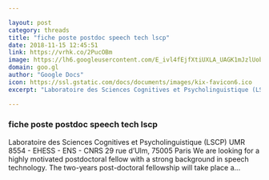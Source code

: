 ```yaml
---

layout: post
category: threads
title: "fiche poste postdoc speech tech lscp"
date: 2018-11-15 12:45:51
link: https://vrhk.co/2PucOBm
image: https://lh6.googleusercontent.com/E_ivl4fEjfXtiUXLA_UAGK1mJzlUob5SdSYlD_cRR6EVC-0fNpaw0aEhrFLSE4KI2eKqlQ
domain: goo.gl
author: "Google Docs"
icon: https://ssl.gstatic.com/docs/documents/images/kix-favicon6.ico
excerpt: "Laboratoire des Sciences Cognitives et Psycholinguistique (LSCP) UMR 8554 - EHESS - ENS - CNRS 29 rue d’Ulm, 75005 Paris We are looking for a highly motivated postdoctoral fellow with a strong background in speech technology. The two-years post-doctoral fellowship will take place a..."

---
```


### fiche poste postdoc speech tech lscp

Laboratoire des Sciences Cognitives et Psycholinguistique (LSCP) UMR 8554 - EHESS - ENS - CNRS 29 rue d’Ulm, 75005 Paris We are looking for a highly motivated postdoctoral fellow with a strong background in speech technology. The two-years post-doctoral fellowship will take place a...